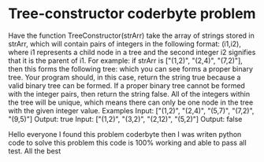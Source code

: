 # Tree-constructor coderbyte problem 
Have the function TreeConstructor(strArr) take the array of strings stored in strArr, 
which will contain pairs of integers in the following format: (i1,i2), 
where i1 represents a child node in a tree and the second integer i2 signifies that it is the parent of i1.
For example: if strArr is ["(1,2)", "(2,4)", "(7,2)"], 
then this forms the following tree:    which you can see forms a proper binary tree. 
Your program should, in this case, return the string true because a valid binary tree can be formed. 
If a proper binary tree cannot be formed with the integer pairs, then return the string false.
All of the integers within the tree will be unique, which means there can only be one node in the tree with the given integer value. Examples Input: ["(1,2)", "(2,4)", "(5,7)", "(7,2)", "(9,5)"] Output: true Input: ["(1,2)", "(3,2)", "(2,12)", "(5,2)"] Output: false

Hello everyone I found this problem coderbyte then I was writen python code to solve this problem 
this code is 100% working and able to pass all test.
All the best
